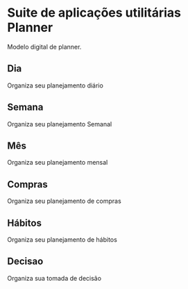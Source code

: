# Suite de aplicações utilitárias Planner

Modelo digital de planner.

## Dia

Organiza seu planejamento diário

## Semana

Organiza seu planejamento Semanal

## Mês

Organiza seu planejamento mensal

## Compras

Organiza seu planejamento de compras

## Hábitos

Organiza seu planejamento de hábitos

## Decisao

Organiza sua tomada de decisão